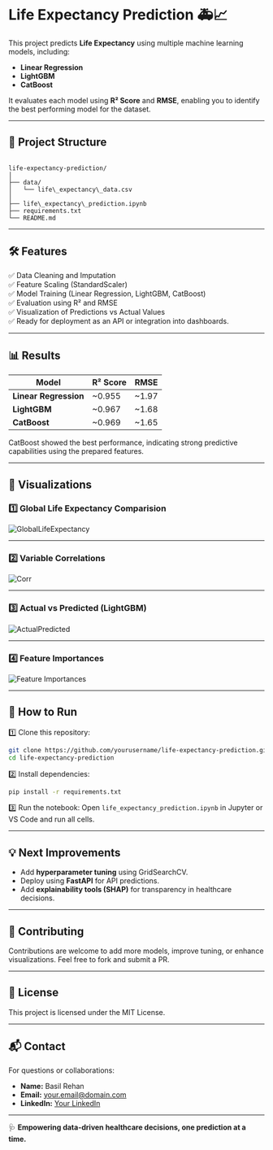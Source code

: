 # Life Expectancy Prediction 🚑📈

This project predicts **Life Expectancy** using multiple machine learning models, including:

- **Linear Regression**
- **LightGBM**
- **CatBoost**

It evaluates each model using **R² Score** and **RMSE**, enabling you to identify the best performing model for the dataset.

---

## 📂 Project Structure

```

life-expectancy-prediction/
│
├── data/
│   └── life\_expectancy\_data.csv
│
├── life\_expectancy\_prediction.ipynb
├── requirements.txt
└── README.md

````

---

## 🛠️ Features

✅ Data Cleaning and Imputation  
✅ Feature Scaling (StandardScaler)  
✅ Model Training (Linear Regression, LightGBM, CatBoost)  
✅ Evaluation using R² and RMSE  
✅ Visualization of Predictions vs Actual Values  
✅ Ready for deployment as an API or integration into dashboards.

---

## 📊 Results

| Model              | R² Score | RMSE |
|---------------------|----------|------|
| **Linear Regression** | ~0.955  | ~1.97 |
| **LightGBM**         | ~0.967  | ~1.68 |
| **CatBoost**         | ~0.969  | ~1.65 |

CatBoost showed the best performance, indicating strong predictive capabilities using the prepared features.

---

## 📸 Visualizations

### 1️⃣ Global Life Expectancy Comparision

![GlobalLifeExpectancy](images/GlobalLife.png)

---

### 2️⃣ Variable Correlations

![Corr](images/Corr.png)

---

### 3️⃣ Actual vs Predicted (LightGBM)

![ActualPredicted](images/Actual_Predicted.png)

---

### 4️⃣ Feature Importances

![Feature Importances](images/feature_importances.png)

---

## 🚀 How to Run

1️⃣ Clone this repository:
```bash
git clone https://github.com/yourusername/life-expectancy-prediction.git
cd life-expectancy-prediction
````

2️⃣ Install dependencies:

```bash
pip install -r requirements.txt
```

3️⃣ Run the notebook:
Open `life_expectancy_prediction.ipynb` in Jupyter or VS Code and run all cells.

---

## 💡 Next Improvements

* Add **hyperparameter tuning** using GridSearchCV.
* Deploy using **FastAPI** for API predictions.
* Add **explainability tools (SHAP)** for transparency in healthcare decisions.

---

## 🤝 Contributing

Contributions are welcome to add more models, improve tuning, or enhance visualizations. Feel free to fork and submit a PR.

---

## 📜 License

This project is licensed under the MIT License.

---

## 📬 Contact

For questions or collaborations:

* **Name:** Basil Rehan
* **Email:** [your.email@domain.com](mailto:your.email@domain.com)
* **LinkedIn:** [Your LinkedIn](https://www.linkedin.com/in/yourprofile)

---

🩺 **Empowering data-driven healthcare decisions, one prediction at a time.**

````
